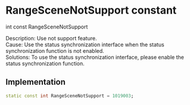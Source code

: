 


# RangeSceneNotSupport constant







int const RangeSceneNotSupport
  




<p>Description: Use not support feature. <br>Cause: Use the status synchronization interface when the status synchronization function is not enabled. <br> Solutions: To use the status synchronization interface, please enable the status synchronization function.</p>



## Implementation

```dart
static const int RangeSceneNotSupport = 1019003;
```







